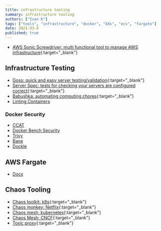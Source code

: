 ```yaml
---
title: infrastructure tooling
summary: infrastructure tooling
authors: ["Ivan K"]
tags: ["tools", "infrastructure", "docker", "k8s", "ecs", "fargate"]
date: 2021-03-8
published: true
---
```


- [AWS Sonic Screwdriver: multi functional tool to manage AWS infrastructure](https://sonic-screwdriver.cloud){:target="_blank"}

## Infrastructure Testing

- [Goss: quick and easy server testing/validation](https://github.com/aelsabbahy/goss){:target="_blank"}
- [Server Spec: tests for checking your servers are configured correct](https://serverspec.org){:target="_blank"}
- [Babushka: automating computing chores](https://babushka.me){:target="_blank"}
- [Linting Containers](https://github.com/hadolint/hadolint)

### Docker Security

- [CCAT](https://github.com/RhinoSecurityLabs/ccat)
- [Docker Bench Security](https://github.com/docker/docker-bench-security)
- [Trivy](https://github.com/aquasecurity/trivy)
- [Bane](https://github.com/genuinetools/bane)
- [Dockle](https://github.com/goodwithtech/dockle)

## AWS Fargate

- [Docs](https://somanymachines.com/fargate/)

## Chaos Tooling

- [Chaos toolkit: k8s](https://chaostoolkit.org){:target="_blank"}
- [Chaos monkey: Netflix](https://netflix.github.io/chaosmonkey){:target="_blank"}
- [Chaos mesh: kubernetes](https://github.com/asobti/kube-monkey){:target="_blank"}
- [Chaos Mesh: CNCF](https://github.com/chaos-mesh/chaos-mesh){:target="_blank"}
- [Toxic proxy](https://github.com/Shopify/toxiproxy){:target="_blank"}
